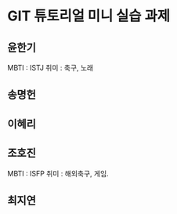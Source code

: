 # GIT 튜토리얼 미니 실습 과제

## 윤한기
MBTI : ISTJ
취미 : 축구, 노래

## 송명헌


## 이혜리


## 조호진
MBTI : ISFP
취미 : 해외축구, 게임.

## 최지연